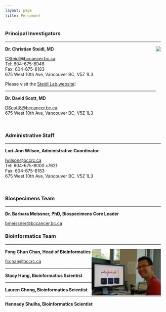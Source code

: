 ```yaml
---
layout: page
title: Personnel
---
```


### Principal Investigators

---

<img align="right" src="/img/steidl.png" height="200">

**Dr. Christian Steidl, MD**

<CSteidl@bccancer.bc.ca>  
Tel: 604-675-8046  
Fax: 604-675-8183  
675 West 10th Ave, Vancouver BC, V5Z 1L3  

Please visit the [Steidl Lab website](http://steidllab.med.ubc.ca/)!

---

**Dr. David Scott, MD**

<DScott8@bccancer.bc.ca>  
675 West 10th Ave, Vancouver BC, V5Z 1L3

<br>

### Administrative Staff

---

**Lori-Ann Wilson, Administrative Coordinator**

<lwilson@bccrc.ca>  
Tel: 604-675-8000 x7621  
Fax: 604-675-8183  
675 West 10th Ave, Vancouver BC, V5Z 1L3

<br>

### Biospecimens Team
---

**Dr. Barbara Meissner, PhD, Biospecimens Core Leader**

<bmeissner@bccancer.bc.ca>

### Bioinformatics Team
---

<img align="right" src="/img/fong.jpg" height="150">

**Fong Chun Chan, Head of Bioinformatics**

<fcchan@bccrc.ca>

---

**Stacy Hung, Bioinformatics Scientist**

---

**Lauren Chong, Bioinformatics Scientist**

---

**Hennady Shulha, Bioinformatics Scientist**
